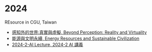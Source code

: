# 2024
REsource in CGU, Taiwan


- [感知外的世界:真實與虛擬, Beyond Perception: Reality and Virtuality](https://github.com/cchuang2009/2024/tree/main/2024-1/BeyondPerception)
- [能源與文明永續, Energy Resources and Sustainable Civilization](https://github.com/cchuang2009/2024/tree/main/2024-1/Energy/ElectricityPower.ipynb)
- [2024-2-AI Lecture, 2024-2 AI 講義](https://github.com/cchuang2009/2024/tree/main/2024-2/AI)
